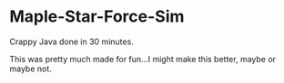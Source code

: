 # Maple-Star-Force-Sim
Crappy Java done in 30 minutes.

This was pretty much made for fun...I might make this better, maybe or maybe not. 
